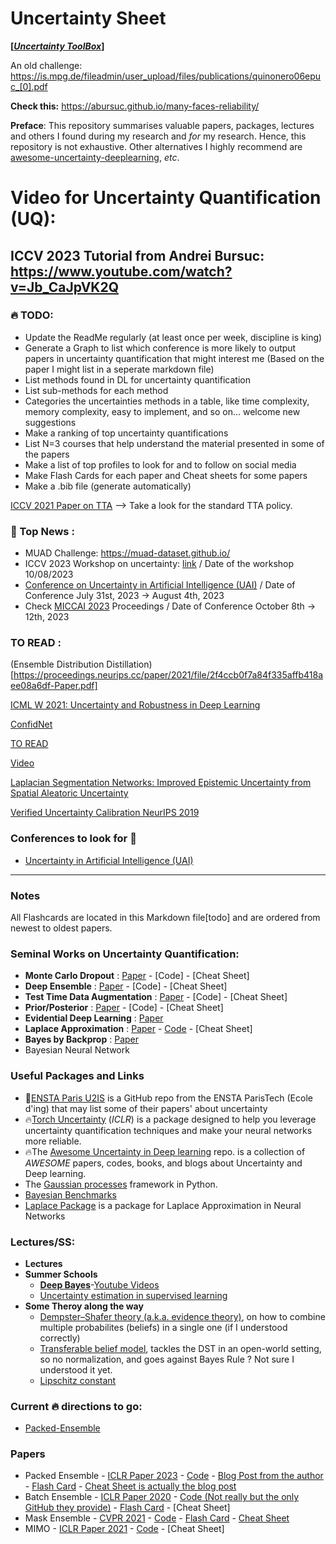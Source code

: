 # Uncertainty Sheet

**[*[Uncertainty ToolBox](https://uncertainty-toolbox.github.io/)*]**

An old challenge: https://is.mpg.de/fileadmin/user_upload/files/publications/quinonero06epuc_[0].pdf

**Check this:** https://abursuc.github.io/many-faces-reliability/

**Preface**: This repository summarises valuable papers, packages, lectures and others I found during my research and *for* my research. Hence, this repository is not exhaustive. Other alternatives I highly recommend are [awesome-uncertainty-deeplearning](https://github.com/ENSTA-U2IS/awesome-uncertainty-deeplearning), *etc*.

# Video for Uncertainty Quantification (UQ):
ICCV 2023 Tutorial from Andrei Bursuc: https://www.youtube.com/watch?v=Jb_CaJpVK2Q
-------

### :fire: TODO:
- Update the ReadMe regularly (at least once per week, discipline is king)
- Generate a Graph to list which conference is more likely to output papers in uncertainty quantification that might interest me (Based on the paper I might list in a seperate markdown file)
- List methods found in DL for uncertainty quantification
- List sub-methods for each method
- Categories the uncertainties methods in a table, like time complexity, memory complexity, easy to implement, and so on... welcome new suggestions
- Make a ranking of top uncertainty quantifications
- List N=3 courses that help understand the material presented in some of the papers
- Make a list of top profiles to look for and to follow on social media
- Make Flash Cards for each paper and Cheat sheets for some papers
- Make a .bib file (generate automatically)


[ICCV 2021 Paper on TTA](https://openaccess.thecvf.com/content/ICCV2021/papers/Shanmugam_Better_Aggregation_in_Test-Time_Augmentation_ICCV_2021_paper.pdf) --> Take a look for the standard TTA policy.


### 📰 Top News :
- MUAD Challenge: https://muad-dataset.github.io/
- ICCV 2023 Workshop on uncertainty: [link](https://uncv2023.github.io/cfp/) / Date of the workshop 10/08/2023
- [Conference on Uncertainty in Artificial Intelligence (UAI)](https://www.auai.org/uai2023/) / Date of Conference July 31st, 2023 &rarr; August 4th, 2023
- Check [MICCAI 2023](https://conferences.miccai.org/2023/en/) Proceedings / Date of Conference October 8th &rarr; 12th, 2023

### TO READ : 
(Ensemble Distribution Distillation)[https://proceedings.neurips.cc/paper/2021/file/2f4ccb0f7a84f335affb418aee08a6df-Paper.pdf]

[ICML W 2021: Uncertainty and Robustness in Deep Learning](https://icml.cc/Conferences/2021/ScheduleMultitrack?event=8374)

[ConfidNet](https://papers.nips.cc/paper_files/paper/2019/hash/757f843a169cc678064d9530d12a1881-Abstract.html)

[TO READ](https://openaccess.thecvf.com/content/CVPR2023/papers/Tian_Modeling_the_Distributional_Uncertainty_for_Salient_Object_Detection_Models_CVPR_2023_paper.pdf)

[Video](https://www.youtube.com/watch?v=gjpWm7LCV8U)

[Laplacian Segmentation Networks: Improved Epistemic Uncertainty from Spatial Aleatoric Uncertainty](https://arxiv.org/pdf/2303.13123.pdf)

[Verified Uncertainty Calibration NeurIPS 2019](https://papers.nips.cc/paper_files/paper/2019/hash/f8c0c968632845cd133308b1a494967f-Abstract.html)


### Conferences to look for 👀
 - [Uncertainty in Artificial Intelligence (UAI)](https://www.auai.org/)
-------
### Notes
All Flashcards are located in this Markdown file[todo] and are ordered from newest to oldest papers.

### Seminal Works on Uncertainty Quantification:
  - **Monte Carlo Dropout** : [Paper](https://arxiv.org/pdf/1506.02142.pdf) - [Code] - [Cheat Sheet]
  - **Deep Ensemble** : [Paper](https://arxiv.org/pdf/1612.01474.pdf) - [Code] - [Cheat Sheet]
  - **Test Time Data Augmentation** : [Paper]() - [Code] - [Cheat Sheet]
  - **Prior/Posterior** : [Paper](https://arxiv.org/pdf/1802.10501.pdf) - [Code] - [Cheat Sheet]
  - **Evidential Deep Learning** : [Paper](https://papers.nips.cc/paper_files/paper/2018/hash/a981f2b708044d6fb4a71a1463242520-Abstract.html)
  - **Laplace Approximation** : [Paper](https://arxiv.org/pdf/2106.14806.pdf) - [Code](https://github.com/AlexImmer/Laplace) - [Cheat Sheet]
  - **Bayes by Backprop** : [Paper](https://arxiv.org/abs/1505.05424)
  - Bayesian Neural Network

### Useful Packages and Links
 - 🌠[ENSTA Paris U2IS](https://github.com/ENSTA-U2IS) is a GitHub repo from the ENSTA ParisTech (Ecole d'ing) that may list some of their papers' about uncertainty
 - 🔥[Torch Uncertainty](https://github.com/ENSTA-U2IS/torch-uncertainty) (*ICLR*) is a package designed to help you leverage uncertainty quantification techniques and make your neural networks more reliable.
 - 🔥The [Awesome Uncertainty in Deep learning](https://github.com/ENSTA-U2IS/awesome-uncertainty-deeplearning) repo. is a collection of *AWESOME* papers, codes, books, and blogs about Uncertainty and Deep learning.
 - The [Gaussian processes](https://github.com/SheffieldML/GPy) framework in Python.
 - [Bayesian Benchmarks](https://github.com/secondmind-labs/bayesian_benchmarks)
 - [Laplace Package](https://github.com/AlexImmer/Laplace) is a package for Laplace Approximation in Neural Networks

### Lectures/SS:
- **Lectures**
- **Summer Schools**
  - [**Deep Bayes**](https://deepbayes.ru/2019/#materials)-[Youtube Videos](https://www.youtube.com/@bayesgroup/playlists?view=50&sort=dd&shelf_id=2)
  - [Uncertainty estimation in supervised learning](https://www.youtube.com/watch?v=P4WUl7TDdLo&list=PLe5rNUydzV9QHe8VDStpU0o8Yp63OecdW&index=30)
- **Some Theroy along the way**
  - [Dempster–Shafer theory (a.k.a. evidence theory)](https://en.wikipedia.org/wiki/Dempster%E2%80%93Shafer_theory), on how to combine multiple probabilites (beliefs) in a single one (if I understood correctly)
  - [Transferable belief model](https://en.wikipedia.org/wiki/Transferable_belief_model), tackles the DST in an open-world setting, so no normalization, and goes against Bayes Rule ? Not sure I understood it yet.
  - [Lipschitz constant](https://encyclopediaofmath.org/wiki/Lipschitz_constant)

### Current :fire: directions to go:
 - [Packed-Ensemble](https://arxiv.org/pdf/2210.09184.pdf)




### Papers
- Packed Ensemble - [ICLR Paper 2023](https://openreview.net/forum?id=XXTyv1zD9zD) - [Code](https://github.com/ENSTA-U2IS/torch-uncertainty) - [Blog Post from the author](https://medium.com/@adrien.lafage/make-your-neural-networks-more-reliable-with-packed-ensembles-7ad0b737a873) - [Flash Card]() - [Cheat Sheet is actually the blog post](https://medium.com/@adrien.lafage/make-your-neural-networks-more-reliable-with-packed-ensembles-7ad0b737a873)
- Batch Ensemble - [ICLR Paper 2020](https://openreview.net/forum?id=Sklf1yrYDr) - [Code (Not really but the only GitHub they provide)](https://github.com/google/edward2) - [Flash Card]() - [Cheat Sheet]
- Mask Ensemble - [CVPR 2021](https://openaccess.thecvf.com/content/CVPR2021/html/Durasov_Masksembles_for_Uncertainty_Estimation_CVPR_2021_paper.html) - [Code](https://github.com/nikitadurasov/masksembles) - [Flash Card]() - [Cheat Sheet]()
- MIMO - [ICLR Paper 2021](https://openreview.net/forum?id=OGg9XnKxFAH) - [Code](https://github.com/noowad93/MIMO-pytorch) - [Cheat Sheet]
